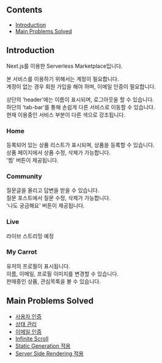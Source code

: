 ## Contents

- [Introduction](#introduction)
- [Main Problems Solved](#main-problems-solved)

## Introduction

Next.js를 이용한 Serverless Marketplace입니다.

본 서비스를 이용하기 위해서는 계정이 필요합니다.
<br>
계정이 없는 경우 회원 가입을 해야 하며, 이메일 인증이 필요합니다.

상단의 ‘header’에는 이름이 표시되며, 로그아웃을 할 수 있습니다.
<br>
하단의 ‘tab-bar’를 통해 손쉽게 다른 서비스로 이동할 수 있습니다.
<br>
현재 이용중인 서비스 부분이 다른 색으로 강조됩니다.

### Home

등록되어 있는 상품 리스트가 표시되며, 상품을 등록할 수 있습니다.
<br>
상품 페이지에서 상품 수정, 삭제가 가능합니다.
<br>
'찜' 버튼이 제공됩니다.

### Community

질문글을 올리고 답변을 받을 수 있습니다.
<br>
질문 포스트에서 질문 수정, 삭제가 가능합니다.
<br>
'나도 궁금해요' 버튼이 제공됩니다.

### Live

라이브 스트리밍 예정

### My Carrot

유저의 프로필이 표시됩니다.
<br>
이름, 이메일, 프로필 이미지를 변경할 수 있습니다.
<br>
판매중인 상품, 관심목록을 볼 수 있습니다.

## Main Problems Solved

- [사용자 인증](https://github.com/Deemou/carrot-market/wiki/사용자-인증)
- [상태 관리](https://github.com/Deemou/carrot-market/wiki/상태-관리)
- [이메일 인증](https://github.com/Deemou/carrot-market/wiki/이메일-인증)
- [Infinite Scroll](https://github.com/Deemou/carrot-market/wiki/infinite-scroll)
- [Static Generation 적용](https://github.com/Deemou/carrot-market/wiki/static-generation-적용)
- [Server Side Rendering 적용](https://github.com/Deemou/carrot-market/wiki/server-side-rendering-적용)
